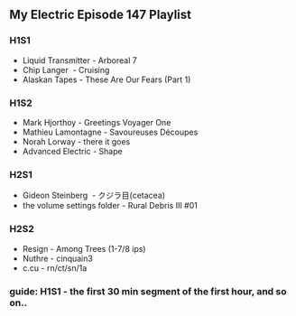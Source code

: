 ## My Electric Episode 147 Playlist

### H1S1
* Liquid Transmitter - Arboreal 7
* Chip Langer  - Cruising
* Alaskan Tapes - These Are Our Fears (Part 1)

### H1S2
* Mark Hjorthoy - Greetings Voyager One
* Mathieu Lamontagne - Savoureuses Découpes
* Norah Lorway - there it goes
* Advanced Electric - Shape

### H2S1
* Gideon Steinberg  - クジラ目(cetacea)
* the volume settings folder - Rural Debris III #01

### H2S2
* Resign - Among Trees (1-7/8 ips)
* Nuthre - cinquain3
* c.cu - rn/ct/sn/1a

### guide: H1S1 - the first 30 min segment of the first hour, and so on..
